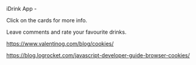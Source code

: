 iDrink App - 

Click on the cards for more info.

Leave comments and rate your favourite drinks.

https://www.valentinog.com/blog/cookies/

https://blog.logrocket.com/javascript-developer-guide-browser-cookies/
